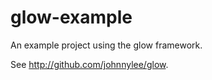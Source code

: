 glow-example
============

An example project using the glow framework.

See http://github.com/johnnylee/glow. 
